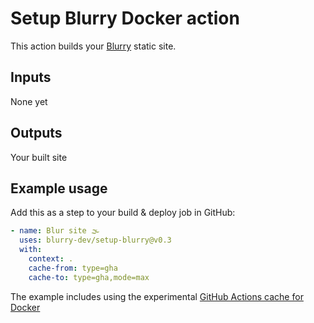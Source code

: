 # Setup Blurry Docker action

This action builds your [Blurry](https://github.com/blurry-dev/blurry) static site.

## Inputs

None yet

## Outputs

Your built site

## Example usage

Add this as a step to your build & deploy job in GitHub:

```yaml
- name: Blur site 🌫️
  uses: blurry-dev/setup-blurry@v0.3
  with:
    context: .
    cache-from: type=gha
    cache-to: type=gha,mode=max
```

The example includes using the experimental [GitHub Actions cache for Docker](https://docs.docker.com/build/ci/github-actions/cache/#github-cache)